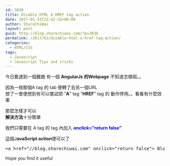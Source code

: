 ```yaml
---
id: 3830
title: Disable HTML A HREF tag action
date: 2017-01-31T22:42:32+08:00
author: ShareChiWai
layout: post
guid: http://blog.sharechiwai.com/?p=3830
permalink: /2017/01/disable-html-a-href-tag-action/
categories:
  - HTML/CSS
tags:
  - Javascript
  - Javascript Tips and tricks
---
```

今日要遇到一個難題 有一個 **AngularJs 的Webpage** 不知道怎樣砌。。

因為一按那個A tag 的 tab 便轉了去另一個URL  
想了一會便想到有可以嘗試把 &#8220;**A**&#8221; tag &#8220;**HREF**&#8221; tag 的 動作停用。。看看有什麼效果

那麼怎樣才可以  
**解決方法**十分簡單

我們只需要在 A tag 的 tag 內加入 <span style="color: #0000ff;"><strong>onclick=&#8221;return false&#8221;</strong></span>

這個J**avaScript action**便可以了

<pre>&lt;a href="//blog.sharechiwai.com" onclick="return false"&gt; Blog &lt;/a&gt;
</pre>

Hope you find it useful